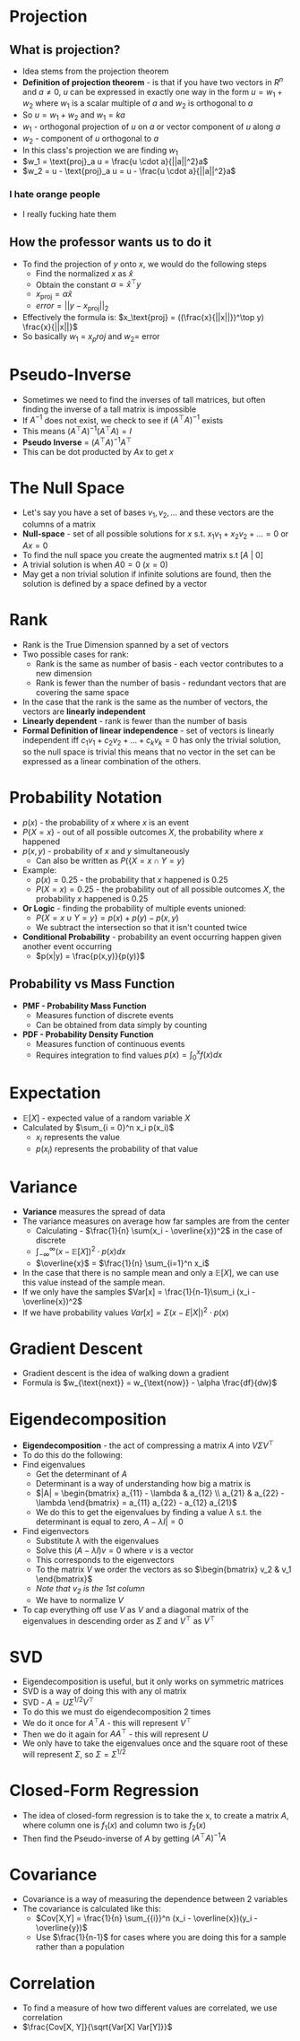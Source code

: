 # Projection

## What is projection?
- Idea stems from the projection theorem
- **Definition of projection theorem** - is that if you have two vectors in $R^n$ and $a \neq 0$, $u$ can be expressed in exactly one way in the form $u = w_1 + w_2$ where $w_1$ is a scalar multiple of $a$ and $w_2$ is orthogonal to $a$
- So $u = w_1 + w_2$ and $w_1 = ka$
- $w_1$ - orthogonal projection of $u$ on $a$ or vector component of $u$ along $a$
- $w_2$ - component of $u$ orthogonal to $a$
- In this class's projection we are finding $w_1$
- $w_1 = \text{proj}_a u = \frac{u \cdot a}{||a||^2}a$
- $w_2 = u - \text{proj}_a u = u - \frac{u \cdot a}{||a||^2}a$

### I hate orange people
- I really fucking hate them

## How the professor wants us to do it
- To find the projection of $y$ onto $x$, we would do the following steps
    - Find the normalized $x$ as $\hat{x}$
    - Obtain the constant $\alpha = \hat{x}^\top y$
    - $x_\text{proj} = \alpha \hat{x}$
    - $error = ||y-x_\text{proj}||_2$
- Effectively the formula is:
  $x_\text{proj} = ((\frac{x}{||x||})^\top y) \frac{x}{||x||}$
- So basically $w_1$ =  $x_proj$ and $w_2 =$ error

# Pseudo-Inverse
- Sometimes we need to find the inverses of tall matrices, but often finding the inverse of a tall matrix is impossible
- If $A^{-1}$ does not exist, we check to see if $(A^\top A)^{-1}$ exists
- This means $(A^\top A)^{-1}(A^\top A) = I$
- **Pseudo Inverse** = $(A^\top A)^{-1}A^\top$
- This can be dot producted by $Ax$ to get $x$

# The Null Space
- Let's say you have a set of bases $v_1, v_2,...$ and these vectors are the columns of a matrix
- **Null-space** - set of all possible solutions for $x$ s.t. $x_1v_1 + x_2v_2 + ... = 0$ or $Ax = 0$
- To find the null space you create the augmented matrix s.t $[A$ | $0]$
- A trivial solution is when $A0 = 0$ ($x = 0$)
- May get a non trivial solution if infinite solutions are found, then the solution is defined by a space defined by a vector

# Rank
- Rank is the True Dimension spanned by a set of vectors
- Two possible cases for rank:
    - Rank is the same as number of basis - each vector contributes to a new dimension
    - Rank is fewer than the number of basis - redundant vectors that are covering the same space
- In the case that the rank is the same as the number of vectors, the vectors are **linearly independent**
- **Linearly dependent** - rank is fewer than the number of basis
- **Formal Definition of linear independence** - set of vectors is linearly independent iff $c_1 v_1 + c_2 v_2 +...+c_k v_k = 0$ has only the trivial solution, so the null space is trivial this means that no vector in the set can be expressed as a linear combination of the others.

# Probability Notation
- $p(x)$ - the probability of $x$ where $x$ is an event
- $P\{X = x\}$ - out of all possible outcomes $X$, the probability where $x$ happened
- $p(x, y)$ - probability of $x$ and $y$ simultaneously
    - Can also be written as $P(\{X = x \cap Y = y\}$
- Example:
    - $p(x) = 0.25$ -  the probability that $x$ happened is $0.25$
    - $P(X = x) = 0.25$ - the probability out of all possible outcomes $X$, the probability $x$ happened is $0.25$
- **Or Logic** - finding the probability of multiple events unioned:
    - $P\{X = x \cup Y = y\} = p(x) + p(y) - p(x,y)$
    - We subtract the intersection so that it isn't counted twice
- **Conditional Probability** - probability an event occurring happen given another event occurring
    - $p(x|y) = \frac{p(x,y)}{p(y)}$

## Probability vs Mass Function
- **PMF - Probability Mass Function**
    - Measures function of discrete events
    - Can be obtained from data simply by counting
- **PDF - Probability Density Function**
    - Measures function of continuous events
    - Requires integration to find values $p(x) = \int_0^x f(x)dx$


# Expectation
- $\mathbb{E}[X]$ - expected value of a random variable $X$
- Calculated by $\sum_{i = 0}^n x_i p(x_i)$
    - $x_i$ represents the value
    - $p(x_i)$ represents the probability of that value

# Variance
- **Variance** measures the spread of data
- The variance measures on average how far samples are from the center
    - Calculating - $\frac{1}{n} \sum(x_i - \overline{x})^2$ in the case of discrete
    - $\int_{-\infty}^{\infty} (x - \mathbb{E}[X])^2 \cdot p(x) dx$
    - $\overline{x}$ = $\frac{1}{n} \sum_{i=1}^n x_i$
- In the case that there is no sample mean and only a $\mathbb{E}[X]$, we can use this value instead of the sample mean.
- If we only have the samples $Var[x] = \frac{1}{n-1}\sum_i (x_i - \overline{x})^2$
- If we have probability values $Var[x] = \Sigma (x - E|X|)^2 \cdot p(x)$

# Gradient Descent
- Gradient descent is the idea of walking down a gradient
- Formula is $w_{\text{next}} = w_{\text{now}} - \alpha \frac{df}{dw}$

# Eigendecomposition
- **Eigendecomposition** - the act of compressing a matrix $A$ into $V \Sigma V^\top$
- To do this do the following:
- Find eigenvalues
    - Get the determinant of $A$
    - Determinant is a way of understanding how big a matrix is
    - $|A| = \begin{bmatrix} a_{11} - \lambda & a_{12} \\ a_{21} & a_{22} - \lambda \end{bmatrix} = a_{11} a_{22} - a_{12} a_{21}$
    - We do this to get the eigenvalues by finding a value $\lambda$ s.t. the determinant is equal to zero, $A - \lambda I| = 0$
- Find eigenvectors
    - Substitute $\lambda$ with the eigenvalues
    - Solve this $(A - \lambda I)v = 0$ where $v$ is a vector
    - This corresponds to the eigenvectors
    - To the matrix $V$ we order the vectors as so $\begin{bmatrix} v_2 & v_1 \end{bmatrix}$
    - *Note that $v_2$ is the 1st column*
    - We have to normalize $V$
- To cap everything off use $V$ as $V$ and a diagonal matrix of the eigenvalues in descending order as $\Sigma$ and $V^\top$ as $V^\top$

# SVD
- Eigendecomposition is useful, but it only works on symmetric matrices
- SVD is a way of doing this with any ol matrix
- SVD - $A = U \Sigma^{1/2} V^\top$
- To do this we must do eigendecomposition 2 times
- We do it once for $A^\top A$ - this will represent $V^\top$
- Then we do it again for $AA^\top$ - this will represent $U$
- We only have to take the eigenvalues once and the square root of these will represent $\Sigma$, so $\Sigma = \Sigma^{1/2}$

# Closed-Form Regression
- The idea of closed-form regression is to take the x, to create a matrix $A$, where column one is $f_1(x)$ and column two is $f_2(x)$
- Then find the Pseudo-inverse of $A$ by getting $(A^\top A)^{-1} A$

# Covariance
- Covariance is a way of measuring the dependence between 2 variables
- The covariance is calculated like this:
    - $Cov[X,Y] = \frac{1}{n} \sum_{{i}}^n (x_i - \overline{x})(y_i - \overline{y})$
    - Use $\frac{1}{n-1}$ for cases where you are doing this for a sample rather than a population

# Correlation
- To find a measure of how two different values are correlated, we use correlation
- $\frac{Cov[X, Y]}{\sqrt{Var[X] Var[Y]}}$
